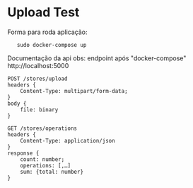 # Upload Test

Forma para roda aplicação:

```
   sudo docker-compose up
```

Documentação da api
obs: endpoint após "docker-compose" http://localhost:5000

```
POST /stores/upload
headers {
    Content-Type: multipart/form-data;
}
body {
    file: binary
}
```

```
GET /stores/operations
headers {
    Content-Type: application/json
}
response {
    count: number;
    operations: [,…]
    sum: {total: number}
}
```
